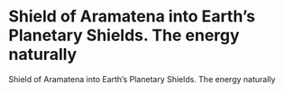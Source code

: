 # Shield of Aramatena into Earth’s Planetary Shields. The energy naturally

Shield of Aramatena into Earth’s Planetary Shields. The energy naturally